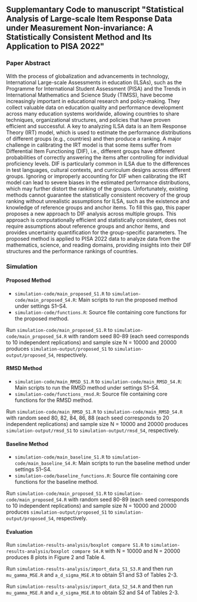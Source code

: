 ## Supplemantary Code to manuscript "Statistical Analysis of Large-scale Item Response Data under Measurement Non-invariance: A Statistically Consistent  Method and Its Application to PISA 2022"


### Paper Abstract 

With the process of globalization and advancements in technology, International Large-scale Assessments in education (ILSAs), such as the Programme for International Student Assessment (PISA) and the Trends in International Mathematics and Science Study (TIMSS), have become increasingly important in educational research and policy-making. They collect valuable data on education quality and performance development across many education systems worldwide, allowing countries to share techniques, organizational structures, and policies that have proven efficient and successful. 
A key to analyzing ILSA data is an Item Response Theory (IRT) model, which is used to estimate the performance distributions of different groups (e.g., countries) and then produce a ranking. 
A major challenge in calibrating the IRT model is that some items suffer from Differential Item Functioning (DIF), i.e., different groups have different probabilities of correctly answering the items after controlling for individual proficiency levels. DIF is particularly common in ILSA due to the differences in test languages, cultural contexts, and curriculum designs across different groups. Ignoring or improperly accounting for DIF when calibrating the IRT model can lead to severe biases in the estimated performance distributions, which may further distort the ranking of the groups. Unfortunately,  existing methods cannot guarantee the statistically consistent recovery of the group ranking without unrealistic assumptions for ILSA, such as the existence and knowledge of reference groups and anchor items. To fill this gap, this paper proposes a new approach to DIF analysis across multiple groups. This approach is computationally efficient and statistically consistent, does not require assumptions about reference groups and anchor items, 
and provides uncertainty quantification for the group-specific parameters. 
The proposed method is applied to PISA 2022 data to analyze data from the mathematics, science, and reading domains, providing insights into their DIF structures and the performance rankings of countries. 

### Simulation 

#### Proposed Method
- `simulation-code/main_proposed_S1.R` to `simulation-code/main_proposed_S4.R`: Main scripts to run the proposed method under settings S1–S4.
- `simulation-code/functions.R`: Source file containing core functions for the proposed method.

Run `simulation-code/main_proposed_S1.R` to `simulation-code/main_proposed_S4.R` with random seed 80-89 (each seed corresponds to 10 independent replications) and sample size N = 10000 and 20000 produces `simulation-output/proposed_S1` to `simulation-output/proposed_S4`, respectively.

#### RMSD Method
- `simulation-code/main_RMSD_S1.R` to `simulation-code/main_RMSD_S4.R`: Main scripts to run the RMSD method under settings S1–S4.
- `simulation-code/functions_rmsd.R`: Source file containing core functions for the RMSD method.

Run `simulation-code/main_RMSD_S1.R` to `simulation-code/main_RMSD_S4.R` with random seed 80, 82, 84, 86, 88 (each seed corresponds to 20 independent replications) and sample size N = 10000 and 20000 produces `simulation-output/rmsd_S1` to `simulation-output/rmsd_S4`, respectively.

#### Baseline Method
- `simulation-code/main_baseline_S1.R` to `simulation-code/main_baseline_S4.R`: Main scripts to run the baseline method under settings S1–S4.
- `simulation-code/baseline_functions.R`: Source file containing core functions for the baseline method.

Run `simulation-code/main_proposed_S1.R` to `simulation-code/main_proposed_S4.R` with random seed 80-89 (each seed corresponds to 10 independent replications) and sample size N = 10000 and 20000 produces `simulation-output/proposed_S1` to `simulation-output/proposed_S4`, respectively.

#### Evaluation

Run `simulation-results-analysis/boxplot compare S1.R` to `simulation-results-analysis/boxplot compare S4.R` with N = 10000 and N = 20000 produces 8 plots in Figure 2 and Table 4.

Run `simulation-results-analysis/import_data_S1_S3.R` and then run `mu_gamma_MSE.R` and `a_d_sigma_MSE.R` to obtain S1 and S3 of Tables 2-3.

Run `simulation-results-analysis/import_data_S2_S4.R` and then run `mu_gamma_MSE.R` and `a_d_sigma_MSE.R` to obtain S2 and S4 of Tables 2-3.

